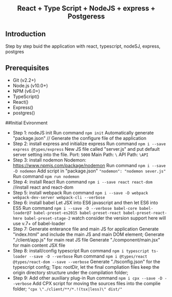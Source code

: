 <h2 align="center">React + Type Script + NodeJS + express + Postgeress</h2>

## Introduction
Step by step buid the application with react, typescript, nodeSJ, express, postgres

## Prerequisites

-   Git (v2.2+)
-   Node.js (v10.0+)
-   NPM (v6.0+)
-   TypeScript()
-   React()
-   Express()
-   postgres()

##Initial Evironment
-   Step 1: nodeJS init
    Run command `npm init`
    Automatically generate "package.json"               // Generate the configure file of the application
-   Step 2: install express and initialize express
    Run command `npm i --save express @types/express`
    New JS file called "server.js" and put default server setting into the file.
    Port: `5000`
    Main Path: `\`
    API Path: `\API`
-   Step 3: install nodemon
    Nodemon: https://www.npmjs.com/package/nodemon
    Run command `npm i --save -D nodemon`
    Add script in "package.json"
    `"nodemon": "nodemon sever.js"`
    Run command `npm run nodemon`
-   Step 4: install React
    Run command `npm i --save react react-dom`          //install react and react-dom
-   Step 5: install webpack
    Run command `npm i --save -D webpack webpack-dev-server webpack-cli --verbose`
-   Step 6: install babel
    Let JSX into ES6 javascript and then let ES6 into ES5
    Run command `npm i --save -D --verbose babel-core babel-loader@7 babel-preset-es2015 babel-preset-react babel-preset-react-hmre babel-preset-stage-2`
    watch consider the version support here will use v.7+ of babel-loader
-   Step 7: Generate enterance file and main JS for application
    Generate "index.html" and include the main JS and main DOM element;
    Generate "./client/app.js" for main reat JS file
    Generate "./component/main.jsx" for main content JSX file
-   Step 8: install/config typescript
    Run command `npm i typescript ts-loader --save -D --verbose`
    Run command `npm i @types/react @types/react-dom --save --verbose`
    Generate "./tsconfig.json" for the typescript config;
    Tips: rootDir, let the final compliation files keep the origin directory structure under the compilation folder;
-   Step 9: Add other auxiliary plug-in
    Run command `npm i cpx --save -D --verbose`
    Add CPX script for moving the sources files into the complie folder;
    `"cpx \"./client/**/*.!(tsx|less)\" dist/"`

